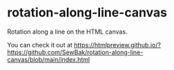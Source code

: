 # rotation-along-line-canvas
Rotation along a line on the HTML canvas.

You can check it out at https://htmlpreview.github.io/?https://github.com/SewBak/rotation-along-line-canvas/blob/main/index.html
